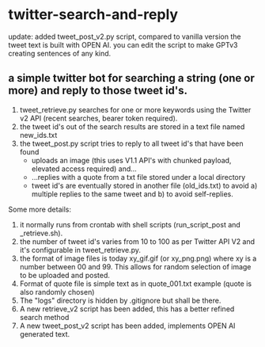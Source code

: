 # twitter-search-and-reply

update: added tweet_post_v2.py script, compared to vanilla version the tweet text is built with OPEN AI. 
you can edit the script to make GPTv3 creating sentences of any kind. 

## a simple twitter bot for searching a string (one or more) and reply to those tweet id's.

1. tweet_retrieve.py searches for one or more keywords using the Twitter v2 API (recent searches, bearer token required). 
2. the tweet id's out of the search results are stored in a text file named new_ids.txt 
3. the tweet_post.py script tries to reply to all tweet id's that have been found
   - uploads an image (this uses V1.1 API's with chunked payload, elevated access required) and...
   - ...replies with a quote from a txt file stored under a local directory 
   - tweet id's are eventually stored in another file (old_ids.txt) to avoid a) multiple replies to the same tweet and b) to avoid self-replies. 

Some more details: 
1. it normally runs from crontab with shell scripts (run_script_post and _retrieve.sh).
2. the number of tweet id's varies from 10 to 100 as per Twitter API V2 and it's configurable in tweet_retrieve.py. 
3. the format of image files is today xy_gif.gif (or xy_png.png) where xy is a number between 00 and 99. This allows for random selection of image to be uploaded and posted. 
4. Format of quote file is simple text as in quote_001.txt example (quote is also randomly chosen)
5. The "logs" directory is hidden by .gitignore but shall be there. 
6. A new retrieve_v2 script has been added, this has a better refined search method
7. A new tweet_post_v2 script has been added, implements OPEN AI generated text. 

